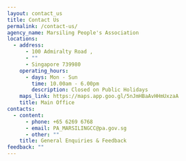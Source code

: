 ```yaml
---
layout: contact_us
title: Contact Us
permalink: /contact-us/
agency_name: Marsiling People's Association
locations:
  - address:
      - 100 Admiralty Road ,
      - ""
      - Singapore 739980
    operating_hours:
      - days: Mon - Sun
        time: 10.00am - 6.00pm
        description: Closed on Public Holidays
    maps_link: https://maps.app.goo.gl/5nJmHBaAvHHmUxzaA
    title: Main Office
contacts:
  - content:
      - phone: +65 6269 6768
      - email: PA_MARSILINGCC@pa.gov.sg
      - other: ""
    title: General Enquiries & Feedback
feedback: ""
---
```

